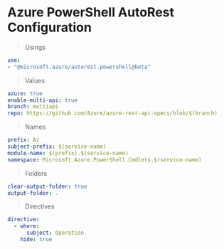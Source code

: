 # Azure PowerShell AutoRest Configuration

> Usings
``` yaml
use:
- "@microsoft.azure/autorest.powershell@beta"
```

> Values
``` yaml
azure: true
enable-multi-api: true
branch: multiapi
repo: https://github.com/Azure/azure-rest-api-specs/blob/$(branch)
```

> Names
``` yaml
prefix: Az
subject-prefix: $(service-name)
module-name: $(prefix).$(service-name)
namespace: Microsoft.Azure.PowerShell.Cmdlets.$(service-name)
```

> Folders
``` yaml
clear-output-folder: true
output-folder: .
```

> Directives
``` yaml
directive:
  - where:
      subject: Operation
    hide: true
```